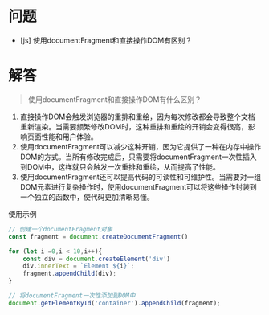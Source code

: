 # 问题
+ [js] 使用documentFragment和直接操作DOM有区别？

# 解答

> 使用documentFragment和直接操作DOM有什么区别？

1. 直接操作DOM会触发浏览器的重排和重绘，因为每次修改都会导致整个文档重新渲染。当需要频繁修改DOM时，这种重排和重绘的开销会变得很高，影响页面性能和用户体验。
2. 使用documentFragment可以减少这种开销，因为它提供了一种在内存中操作DOM的方式。当所有修改完成后，只需要将documentFragment一次性插入到DOM中，这样就只会触发一次重排和重绘，从而提高了性能。
3. 使用documentFragment还可以提高代码的可读性和可维护性。当需要对一组DOM元素进行复杂操作时，使用documentFragment可以将这些操作封装到一个独立的函数中，使代码更加清晰易懂。

使用示例
```js
// 创建一个documentFragment对象
const fragment = document.createDocumentFragment()

for (let i =0,i < 10,i++){
    const div = document.createElement('div')
    div.innerText = `Element ${i}`;
    fragment.appendChild(div);
}

// 将documentFragment一次性添加到DOM中
document.getElementById('container').appendChild(fragment);
```